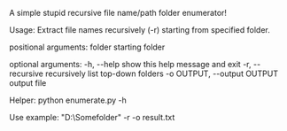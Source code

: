 A simple stupid recursive file name/path folder enumerator!

Usage:
Extract file names recursively (-r) starting from specified folder.

positional arguments:
  folder                starting folder

optional arguments:
  -h, --help                      show this help message and exit
  -r, --recursive                 recursively list top-down folders
  -o OUTPUT, --output OUTPUT      output file

Helper:
python enumerate.py -h

Use example:
"D:\Somefolder" -r -o result.txt
